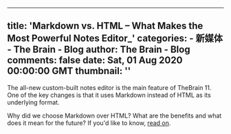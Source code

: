 
---
title: 'Markdown vs. HTML – What Makes the Most Powerful Notes Editor_'
categories: 
    - 新媒体
    - The Brain - Blog
author: The Brain - Blog
comments: false
date: Sat, 01 Aug 2020 00:00:00 GMT
thumbnail: ''
---

<div>   
<div class="center">
        <p>The all-new custom-built notes editor is the main feature of TheBrain 11. One of the key changes is that it uses Markdown instead of HTML as its underlying format.</p>
<p>Why did we choose Markdown over HTML? What are the benefits and what does it mean for the future? If you'd like to know, <a href="https://www.thebrain.com/blog/markdown-vs-html-fight">read on</a>.</p>
      </div>
    
    
</div>
            